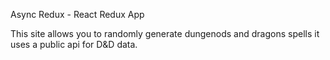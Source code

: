  Async Redux - React Redux App

This site allows you to randomly generate dungenods and dragons  spells it uses a public api for D&D data.
